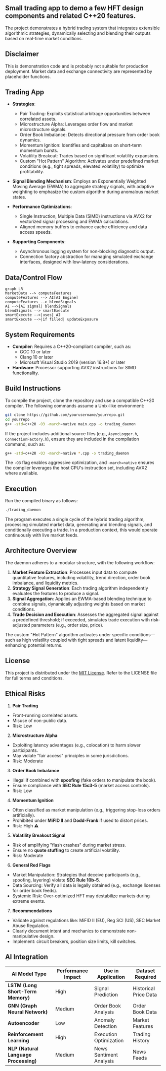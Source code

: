 ## Small trading app to demo a few HFT design components and related C++20 features.
The project demonstrates a hybrid trading system that integrates extensible algorithmic strategies, dynamically selecting and blending their outputs based on real-time market conditions.

## Disclaimer
This is demonstration code and is probably not suitable for production deployment. Market data and exchange connectivity are represented by placeholder functions.

## Trading App
- **Strategies**:
  - Pair Trading: Exploits statistical arbitrage opportunities between correlated assets.
  - Microstructure Alpha: Leverages order flow and market microstructure signals.
  - Order Book Imbalance: Detects directional pressure from order book dynamics.
  - Momentum Ignition: Identifies and capitalizes on short-term momentum bursts.
  - Volatility Breakout: Trades based on significant volatility expansions.
  - Custom "Hot Pattern" Algorithm: Activates under predefined market conditions (e.g., tight spreads, elevated volatility) to optimize profitability.

- **Signal Blending Mechanism**: Employs an Exponentially Weighted Moving Average (EWMA) to aggregate strategy signals, with adaptive weighting to emphasize the custom algorithm during anomalous market states.

- **Performance Optimizations**:
  - Single Instruction, Multiple Data (SIMD) instructions via AVX2 for vectorized signal processing and EWMA calculations.
  - Aligned memory buffers to enhance cache efficiency and data access speeds.

- **Supporting Components**:
  - Asynchronous logging system for non-blocking diagnostic output.
  - Connection factory abstraction for managing simulated exchange interfaces, designed with low-latency considerations.

## Data/Control Flow
```mermaid
graph LR
MarketData --> computeFeatures
computeFeatures --> AI[AI Engine]
computeFeatures --> blendSignals
AI -->|AI signal| blendSignals
blendSignals --> smartExecute
smartExecute -->|uses| AI
smartExecute -->|if filled| updateExposure
```

## System Requirements
- **Compiler**: Requires a C++20-compliant compiler, such as:
  - GCC 10 or later
  - Clang 10 or later
  - Microsoft Visual Studio 2019 (version 16.8+) or later
- **Hardware**: Processor supporting AVX2 instructions for SIMD functionality.

## Build Instructions
To compile the project, clone the repository and use a compatible C++20 compiler. The following commands assume a Unix-like environment:

```bash
git clone https://github.com/yourusername/yourrepo.git
cd yourrepo
g++ -std=c++20 -O3 -march=native main.cpp -o trading_daemon
```

If the project includes additional source files (e.g., `AsyncLogger.h`, `ConnectionFactory.h`), ensure they are included in the compilation command, such as:

```bash
g++ -std=c++20 -O3 -march=native *.cpp -o trading_daemon
```
The `-O3` flag enables aggressive optimization, and `-march=native` ensures the compiler leverages the host CPU's instruction set, including AVX2 where available.

## Execution
Run the compiled binary as follows:

```bash
./trading_daemon
```

The program executes a single cycle of the hybrid trading algorithm, processing simulated market data, generating and blending signals, and conditionally executing a trade. In a production context, this would operate continuously with live market feeds.

## Architecture Overview
The daemon adheres to a modular structure, with the following workflow:

1. **Market Feature Extraction**: Processes input data to compute quantitative features, including volatility, trend direction, order book imbalance, and liquidity metrics.
2. **Strategy Signal Generation**: Each trading algorithm independently evaluates the features to produce a signal.
3. **Signal Aggregation**: Applies an EWMA-based blending technique to combine signals, dynamically adjusting weights based on market conditions.
4. **Trade Decision and Execution**: Assesses the aggregated signal against a predefined threshold; if exceeded, simulates trade execution with risk-adjusted parameters (e.g., order size, price).

The custom "Hot Pattern" algorithm activates under specific conditions—such as high volatility coupled with tight spreads and latent liquidity—enhancing potential returns.

## License
This project is distributed under the [MIT License](https://opensource.org/license/mit/). Refer to the LICENSE file for full terms and conditions.

## Ethical Risks
1. **Pair Trading**  
  - Front-running correlated assets.  
  - Misuse of non-public data.  
  - Risk: Low  

2. **Microstructure Alpha**  
  - Exploiting latency advantages (e.g., colocation) to harm slower participants.  
  - May violate "fair access" principles in some jurisdictions.  
  - Risk: Moderate

3. **Order Book Imbalance**  
  - Illegal if combined with **spoofing** (fake orders to manipulate the book).  
  - Ensure compliance with **SEC Rule 15c3-5** (market access controls).  
  - Risk: Low

4. **Momentum Ignition**  
  - Often classified as market manipulation (e.g., triggering stop-loss orders artificially).  
  - Prohibited under **MiFID II** and **Dodd-Frank** if used to distort prices.  
  - Risk: High ⚠️

5. **Volatility Breakout Signal**  
  - Risk of amplifying "flash crashes" during market stress.  
  - Ensure no **quote stuffing** to create artificial volatility.  
  - Risk: Moderate

6. **General Red Flags**
  - Market Manipulation: Strategies that deceive participants (e.g., spoofing, layering) violate **SEC Rule 10b-5**.  
  - Data Sourcing: Verify all data is legally obtained (e.g., exchange licenses for order book feeds).  
  - Systemic Risk: Over-optimized HFT may destabilize markets during extreme events.  

7. **Recommendations**
  - Validate against regulations like:  MiFID II (EU), Reg SCI (US), SEC Market Abuse Regulation.
  - Clearly document intent and mechanics to demonstrate non-manipulative design.  
  - Implement: circuit breakers, position size limits, kill switches.

## AI Integration


| **AI Model Type**         | **Performance Impact** | **Use in Application**           | **Dataset Required**          |
|---------------------------|------------------------|----------------------------------|-------------------------------|
| **LSTM (Long Short-Term Memory)** | High                   | Signal Prediction                | Historical Price Data         |
| **GNN (Graph Neural Network)**    | Medium                 | Order Book Analysis              | Order Book Data               |
| **Autoencoder**           | Low                    | Anomaly Detection                | Market Features               |
| **Reinforcement Learning**| High                   | Execution Optimization           | Trading History               |
| **NLP (Natural Language Processing)** | Medium             | News Sentiment Analysis          | News Feeds                    |
